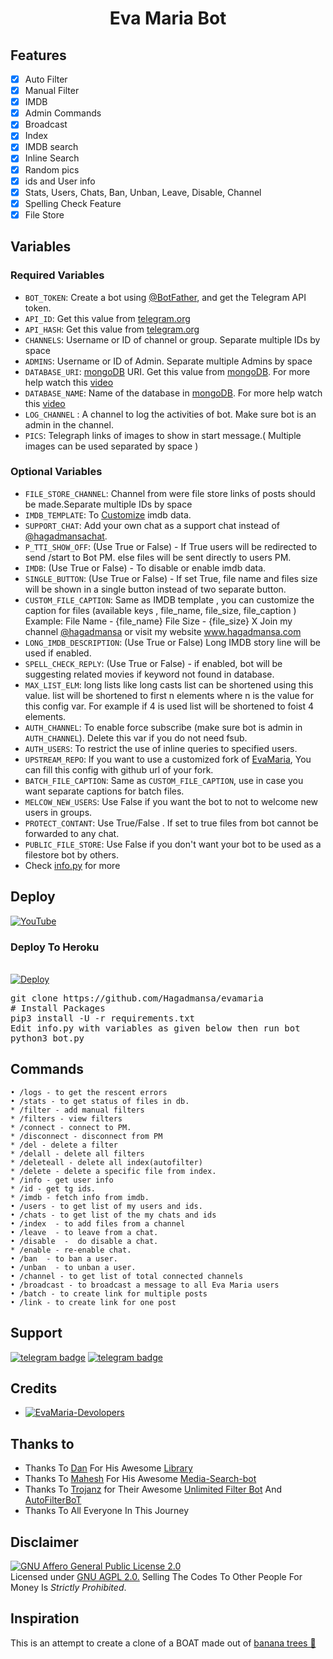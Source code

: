 <h1 align="center">
  <b>Eva Maria Bot</b>
</h1>

## Features

- [x] Auto Filter
- [x] Manual Filter
- [x] IMDB
- [x] Admin Commands
- [x] Broadcast
- [x] Index
- [x] IMDB search
- [x] Inline Search
- [x] Random pics
- [x] ids and User info 
- [x] Stats, Users, Chats, Ban, Unban, Leave, Disable, Channel
- [x] Spelling Check Feature
- [x] File Store
## Variables

### Required Variables
* `BOT_TOKEN`: Create a bot using [@BotFather](https://telegram.dog/BotFather), and get the Telegram API token.
* `API_ID`: Get this value from [telegram.org](https://my.telegram.org/apps)
* `API_HASH`: Get this value from [telegram.org](https://my.telegram.org/apps)
* `CHANNELS`: Username or ID of channel or group. Separate multiple IDs by space
* `ADMINS`: Username or ID of Admin. Separate multiple Admins by space
* `DATABASE_URI`: [mongoDB](https://www.mongodb.com) URI. Get this value from [mongoDB](https://www.mongodb.com). For more help watch this [video](https://youtu.be/1G1XwEOnxxo)
* `DATABASE_NAME`: Name of the database in [mongoDB](https://www.mongodb.com). For more help watch this [video](https://youtu.be/1G1XwEOnxxo)
* `LOG_CHANNEL` : A channel to log the activities of bot. Make sure bot is an admin in the channel.
* `PICS`: Telegraph links of images to show in start message.( Multiple images can be used separated by space )
### Optional Variables
* `FILE_STORE_CHANNEL`: Channel from were file store links of posts should be made.Separate multiple IDs by space
* `IMDB_TEMPLATE`: To [Customize](https://t.me/TeamEvamaria/9) imdb data.
* `SUPPORT_CHAT`: Add your own chat as a support chat instead of [@hagadmansachat](https://t.me/hagadmansachat).
* `P_TTI_SHOW_OFF`: (Use True or False) - If True users will be redirected to send /start to Bot PM. else files will be sent directly to users PM.
* `IMDB`: (Use True or False) - To disable or enable imdb data.
* `SINGLE_BUTTON`: (Use True or False) - If set True, file name and files size will be shown in a single button instead of two separate button.
* `CUSTOM_FILE_CAPTION`: Same as IMDB template , you can customize the caption for files  (available keys , file_name, file_size, file_caption ) <br> Example: File Name - {file_name} File Size - {file_size} X Join my channel [@hagadmansa](https://t.me/hagadmansa) or visit my website www.hagadmansa.com  
* `LONG_IMDB_DESCRIPTION`: (Use True or False) Long IMDB story line will be used if enabled.
* `SPELL_CHECK_REPLY`: (Use True or False) - if enabled, bot will be suggesting related movies if keyword not found in database.
* `MAX_LIST_ELM`: long lists like long casts list can be shortened using this value. list will be shortened to first n elements where n is the value for this config var. For example if 4 is used list will be shortened to foist 4 elements.
* `AUTH_CHANNEL`: To enable force subscribe (make sure bot is admin in `AUTH_CHANNEL`). Delete this var if you do not need fsub.
* `AUTH_USERS`: To restrict the use of inline queries to specified users.
* `UPSTREAM_REPO`: If you want to use a customized fork of [EvaMaria](https://github.com/hagadmansa/EvaMaria), You can fill this config with github url of your fork.
* `BATCH_FILE_CAPTION`: Same as `CUSTOM_FILE_CAPTION`, use in case you want separate captions for batch files.
* `MELCOW_NEW_USERS`: Use False if you want the bot to not to welcome new users in groups.
* `PROTECT_CONTANT`: Use True/False . If set to true files from bot cannot be forwarded to any chat.
* `PUBLIC_FILE_STORE`: Use False if you don't want your bot to be used as a filestore bot by others.
* Check [info.py](https://github.com/hagadmansa/evamaria/blob/master/info.py) for more


## Deploy

[![YouTube](https://img.shields.io/badge/YouTube-Video%20Tutorial-red?logo=youtube)](https://youtu.be/1G1XwEOnxxo)

### Deploy To Heroku
<p>
<br>
<a href="https://heroku.com/deploy?template=https://github.com/Azanpopz/himanshu-Eva">
  <img src="https://www.herokucdn.com/deploy/button.svg" alt="Deploy">
</a>
</p>
<p>
<pre>
git clone https://github.com/Hagadmansa/evamaria
# Install Packages
pip3 install -U -r requirements.txt
Edit info.py with variables as given below then run bot
python3 bot.py
</pre>
</p>

## Commands
```
• /logs - to get the rescent errors
• /stats - to get status of files in db.
* /filter - add manual filters
* /filters - view filters
* /connect - connect to PM.
* /disconnect - disconnect from PM
* /del - delete a filter
* /delall - delete all filters
* /deleteall - delete all index(autofilter)
* /delete - delete a specific file from index.
* /info - get user info
* /id - get tg ids.
* /imdb - fetch info from imdb.
• /users - to get list of my users and ids.
• /chats - to get list of the my chats and ids 
• /index  - to add files from a channel
• /leave  - to leave from a chat.
• /disable  -  do disable a chat.
* /enable - re-enable chat.
• /ban  - to ban a user.
• /unban  - to unban a user.
• /channel - to get list of total connected channels
• /broadcast - to broadcast a message to all Eva Maria users
• /batch - to create link for multiple posts
• /link - to create link for one post
```
## Support
[![telegram badge](https://img.shields.io/badge/Telegram-Group-30302f?style=flat&logo=telegram)](https://t.me/hagadmansachat)
[![telegram badge](https://img.shields.io/badge/Telegram-Channel-30302f?style=flat&logo=telegram)](https://t.me/hagadmansa)

## Credits 
* [![EvaMaria-Devolopers](https://img.shields.io/static/v1?label=EvaMaria&message=Devolopers&color=critical)](https://t.me/EvaMariaDevs)


## Thanks to 
 - Thanks To [Dan](https://github.com/pyrogram) For His Awesome [Library](https://github.com/pyrogram/pyrogram)
 - Thanks To [Mahesh](https://github.com/Mahesh0253) For His Awesome [Media-Search-bot](https://github.com/Mahesh0253/Media-Search-bot)
 - Thanks To [Trojanz](https://github.com/trojanzhex) for Their Awesome [Unlimited Filter Bot](https://github.com/TroJanzHEX/Unlimited-Filter-Bot) And [AutoFilterBoT](https://github.com/trojanzhex/auto-filter-bot)
 - Thanks To All Everyone In This Journey

## Disclaimer
[![GNU Affero General Public License 2.0](https://www.gnu.org/graphics/agplv3-155x51.png)](https://www.gnu.org/licenses/agpl-3.0.en.html#header)    
Licensed under [GNU AGPL 2.0.](https://github.com/EvamariaTG/evamaria/blob/master/LICENSE)
Selling The Codes To Other People For Money Is *Strictly Prohibited*.

## Inspiration
This is an attempt to create a clone of a BOAT made out of [banana trees 🌳](https://t.me/GetTGLink/4187)

